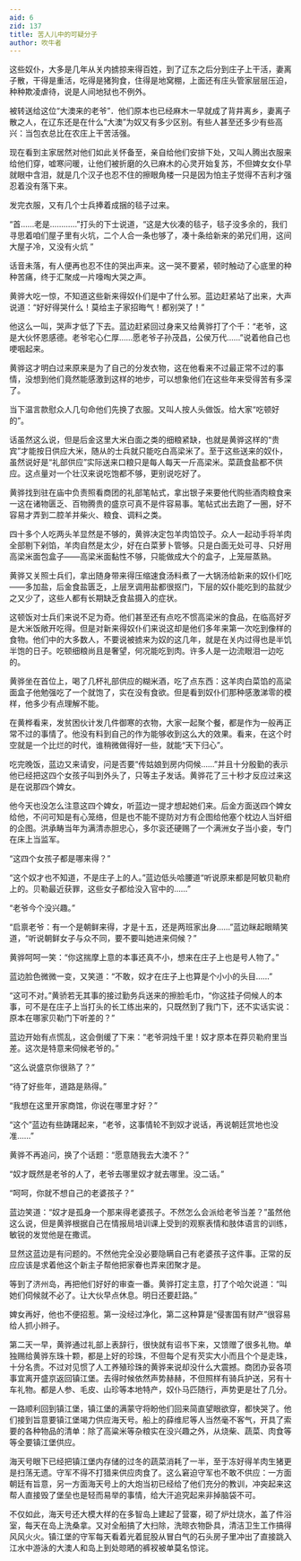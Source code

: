 ```yaml
---
aid: 6
zid: 137
title: 苦人儿中的可疑分子
author: 吹牛者
---
```


这些奴仆，大多是几年从关内掳掠来得百姓，到了辽东之后分到庄子上干活，妻离子散，干得是重活，吃得是猪狗食，住得是地窝棚，上面还有庄头管家层层压迫，种种欺凌虐待，说是人间地狱也不例外。

被转送给这位“大澳来的老爷”．他们原本也已经麻木一早就成了背井离乡，妻离子散之人，在辽东还是在什么“大澳”为奴又有多少区别。有些人甚至还多少有些高兴：当包衣总比在农庄上干苦活强。

现在看到主家居然对他们如此关怀备至，亲自给他们安排下处，又叫人腾出衣服来给他们穿，嘘寒问暖，让他们被折磨的久已麻木的心灵开始复苏，不但婢女女仆早就眼中含泪，就是几个汉子也忍不住的擦眼角楼一只是因为怕主子觉得不吉利才强忍着没有落下来。

发完衣服，又有几个士兵捧着成捆的毯子过来。

“首……老是…………”打头的下士说道，“这是大伙凑的毯子，毯子没多余的，我们寻思着咱们屋子里有火坑，二个人合一条也够了，凑十条给新来的弟兄们用，这间大屋子冷，又没有火炕 ”

话音未落，有人便再也忍不住的哭出声来。这一哭不要紧，顿时触动了心底里的种种苦痛，终于汇聚成一片嚎啕大哭之声。

黄骅大吃一惊，不知道这些新来得奴仆们是中了什么邪。蓝边赶紧站了出来，大声说道：“好好得哭什么！莫给主子家招晦气！都别哭了！”

他这么一叫，哭声才低了下去。蓝边赶紧回过身来又给黄骅打了个千：“老爷，这是大伙怀恩感德。老爷宅心仁厚……愿老爷子孙茂昌，公侯万代……”说着他自己也哽咽起来。

黄骅这才明白过来原来是为了自己的分发衣物，这在他看来不过最正常不过的事情，没想到他们竟然能感激到这样的地步，可以想象他们在这些年来受得苦有多深了。

当下温言款慰众人几句命他们先换了衣服。又叫人按人头做饭。给大家“吃顿好的”。

话虽然这么说，但是后金这里大米白面之类的细粮紧缺，也就是黄骅这样的“贵宾”才能按日供应大米，随从的士兵就只能吃白高梁米了。至于这些送来的奴仆，虽然说好是“礼部供应”实际送来口粮只是每人每天一斤高梁米。菜蔬食盐都不供应。这点量对一个壮汉来说吃饱都不够，更别说吃好了。

黄骅找到驻在庙中负责照看商团的礼部笔帖式，拿出银子来要他代购些酒肉粮食来一这在诸物匮乏、百物腾贵的盛京可真不是件容易事。笔帖式出去跑了一圈，好不容易才弄到二腔羊并柴火、粮食、调料之类。

四十多个人吃两头羊显然是不够的，黄骅决定包羊肉馅饺子。众人一起动手将羊肉全部剔下剁馅，羊肉自然是太少，好在白菜萝卜管够。只是白面无处可寻、只好用高梁米面包盒子——高梁米面黏性不够，只能做成大个的盒子，上笼屉蒸熟。

黄骅又关照士兵们，拿出随身带来得压缩速食汤料煮了一大锅汤给新来的奴仆们吃——多加盐，后金食盐匮乏，上层烹调用盐都很抠门，下层的奴仆能吃到的盐就少之又少了，这些人都有长期缺乏食盐摄入的症状。

这顿饭对士兵们来说不足为奇。他们甚至还有点吃不惯高梁米的食品，在临高好歹是大米饭敞开吃得。但是对新来得奴仆们来说这却是他们多年来第一次吃到像样的食物。他们中的大多数人，不要说被掳来为奴的这几年，就是在关内过得也是半饥半饱的日子。吃顿细粮尚且是奢望，何况能吃到肉。许多人是一边流眼泪一边吃的。

黄骅坐在首位上，喝了几杯礼部供应的糊米酒，吃了点东西：这羊肉白菜馅的高梁面盒子他勉强吃了一个就饱了，实在没有食欲。但是看到奴仆们那种感激涕零的模样，他多少有点理解不能。

在黄桦看来，发贫困伙计发几件御寒的衣物，大家一起聚个餐，都是作为一般再正常不过的事情了。他没有料到自己的作为能够收到这么大的效果。看来，在这个时空就是一个比烂的时代，谁稍微做得好一些，就能“天下归心”。

吃完晚饭，蓝边又来请安，问是否要“传姑娘到房内伺候……”并且十分殷勤的表示他已经把这四个女孩子叫到外头了，只等主子发话。黄骅花了三十秒才反应过来这是在说那四个婢女。

他今天也没怎么注意这四个婢女，听蓝边一提才想起她们来。后金方面送四个婢女给他，不问可知是有心笼络，但是也不能不提防对方有企图给他塞个枕边人当奸细的企图。洪承畴当年为满清赤胆忠心，多尔衮还硬赐了一个满洲女子当小妾，专门在床上当监军。

“这四个女孩子都是哪来得？”

“这个奴才也不知道，不是庄子上的人。”蓝边低头哈腰道“听说原来都是阿敏贝勒府上的。贝勒最近获罪，这些女子都给没入官中的……”

“老爷今个没兴趣。”

“启禀老爷：有一个是朝鲜来得，才是十五，还是两班家出身……”蓝边眯起眼睛笑道，“听说朝鲜女子与众不同，要不要叫她进来伺候？”

黄骅呵呵一笑：“你这揣摩上意的本事还真不小，想来在庄子上也是号人物了。”

蓝边脸色微微一变，又笑道：“不敢，奴才在庄子上也算是个小小的头目……”

“这可不对。”黄骄若无其事的接过勤务兵送来的擦脸毛巾，“你这挂子伺候人的本事，可不是在庄子上当打头的长工练出来的，只既然到了我门下，还不实话实说：原本在哪家贝勒门下听差的？”

蓝边开始有点慌乱，这会倒缓了下来：“老爷洞烛千里！奴才原本在莽贝勒府里当差。这次是特意来伺候老爷的。”

“这么说盛京你很熟了？”

“待了好些年，道路是熟得。”

“我想在这里开家商馆，你说在哪里才好？”

“这个”蓝边有些踌躇起来，“老爷，这事情轮不到奴才说话，再说朝廷赏地也没准……”

黄骅不再追问，换了个话题：“愿意随我去大澳不？”

“奴才既然是老爷的人了，老爷去哪里奴才就去哪里。没二话。”

“呵呵，你就不想自己的老婆孩子？”

蓝边笑道：“奴才是孤身一个那来得老婆孩子。不然怎么会派给老爷当差？”虽然他这么说，但是黄骅根据自己在情报局培训课上受到的观察表情和肢体语言的训练，敏锐的发觉他是在撒谎。

显然这蓝边是有问题的。不然他完全没必要隐瞒自己有老婆孩子这件事。正常的反应应该是求着他这个新主子帮他把家眷也弄来团聚才是。

等到了济州岛，再把他们好好的审查一番。黄骅打定主意，打了个哈欠说道：“叫她们伺候就不必了。让大伙早点休息。明日还要赶路。”

婢女再好，他也不便招惹。第一没经过净化，第二这种算是“侵害国有财产”很容易给人抓小辫子。

第二天一早，黄骅通过礼部上表辞行，很快就有诏书下来，又馈赠了很多礼物。单独赐给黄骅东珠十颗，都是上好的珍珠，不但每个足有芡实大小而且个个是走珠，十分名贵。不过对见惯了人工养殖珍珠的黄骅来说却没什么大震撼。商团办妥各项事宜离开盛京返回镇江堡。去得时候依然声势赫赫，不但照样有骑兵护送，另有十车礼物。都是人参、毛皮、山珍等本地特产，奴仆马匹随行，声势更是壮了几分。

一路顺利回到镇江堡，镇江堡的满蒙守将盼他们回来简直望眼欲穿，都快哭了。他们接到旨意要镇江堡竭力供应海天号。船上的薛维尼等人当然毫不客气，开具了索要的各种物品的清单：除了高粱米等杂粮实在没兴趣之外，从烧柴、蔬菜、肉食等等全要镇江堡供应。

海天号眼下已经把镇江堡内存储的过冬的蔬菜消耗了一半，至于冻好得羊肉生猪更是扫荡无遗。守军不得不打猎来供应肉食了。这么窘迫守军也不敢不供应：一方面朝廷有旨意，另一方面海天号上的大炮当初已经给了他们充分的教训，冲突起来这帮人直接毁了堡垒也是轻而易举的事情，给大汗追究起来非掉脑袋不可。

不仅如此，海天号还大模大样的在多智岛上建起了营寨，砌了炉灶烧水，盖了件浴室，每天在岛上洗桑拿。又对全船搞了大扫除，洗晾衣物卧具，清洁卫生工作搞得风风火火。镇江堡的守军每天看着光着屁股从冒白气的石头房子里冲出了直接跳入江水中游泳的大澳人和岛上到处晾晒的裤衩被单莫名惊诧。
